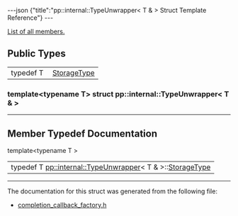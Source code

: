 ---json {"title":"pp::internal::TypeUnwrapper&lt; T & &gt; Struct Template Reference"} ---

[List of all members.](/docs/native-client/pepper_beta/cpp/structpp_1_1internal_1_1_type_unwrapper_3_01_t_01_6_01_4-members/)

Public Types
------------

<table><tbody><tr class="odd"><td style="text-align: right;">typedef T </td><td><a href="/docs/native-client/pepper_beta/cpp/structpp_1_1internal_1_1_type_unwrapper_3_01_t_01_6_01_4#ac2e1763baf3d5f5ef63f6b14de038d79" class="el">StorageType</a></td></tr></tbody></table>

### template&lt;typename T&gt; struct pp::internal::TypeUnwrapper&lt; T & &gt;

------------------------------------------------------------------------

Member Typedef Documentation
----------------------------

<span id="ac2e1763baf3d5f5ef63f6b14de038d79" class="anchor" style="margin: 0;"></span>

template&lt;typename T &gt;

<table><tbody><tr class="odd"><td>typedef T <a href="/docs/native-client/pepper_beta/cpp/structpp_1_1internal_1_1_type_unwrapper/" class="el">pp::internal::TypeUnwrapper</a>&lt; T &amp; &gt;::<a href="/docs/native-client/pepper_beta/cpp/structpp_1_1internal_1_1_type_unwrapper_3_01_t_01_6_01_4#ac2e1763baf3d5f5ef63f6b14de038d79" class="el">StorageType</a></td></tr></tbody></table>

------------------------------------------------------------------------

The documentation for this struct was generated from the following file:

-   <a href="/docs/native-client/pepper_beta/cpp/completion__callback__factory_8h/" class="el">completion_callback_factory.h</a>
